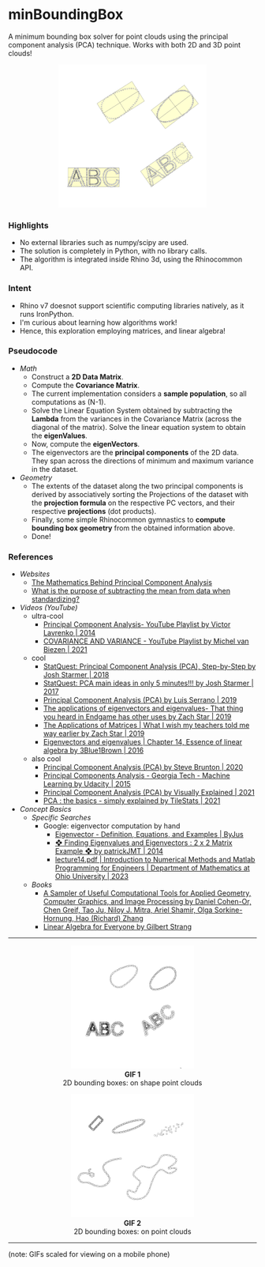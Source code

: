 # minBoundingBox
A minimum bounding box solver for point clouds using the principal component analysis (PCA) technique. Works with both 2D and 3D point clouds!

<p align="center" width="100%">
<kbd><kbd>
<img src="https://github.com/gasingh/minBoundingBox/blob/main/eigenValues%26EigenVectors_03c_2x2implementation_ptInput2g__img2_solved_fileShot-02_trim.JPG" width="300" />
</kbd></kbd>
</p>

### Highlights
  - No external libraries such as numpy/scipy are used.
  - The solution is completely in Python, with no library calls.
  - The algorithm is integrated inside Rhino 3d, using the Rhinocommon API. 

### Intent
  - Rhino v7 doesnot support scientific computing libraries natively, as it runs IronPython.
  - I'm curious about learning how algorithms work!
  - Hence, this exploration employing matrices, and linear algebra!

### Pseudocode
  - _Math_
    - Construct a **2D Data Matrix**.
    - Compute the **Covariance Matrix**.
    - The current implementation considers a **sample population**, so all computations as (N-1).
    - Solve the Linear Equation System obtained by subtracting the **Lambda** from the variances in the Covariance Matrix (across the diagonal of the matrix). Solve the linear equation system to obtain the **eigenValues**.
    - Now, compute the **eigenVectors**.
    - The eigenvectors are the **principal components** of the 2D data. They span across the directions of minimum and maximum variance in the dataset.
  - _Geometry_
    - The extents of the dataset along the two principal components is derived by associatively sorting the Projections of the dataset with the **projection formula** on the respective PC vectors, and their respective **projections** (dot products).
    - Finally, some simple Rhinocommon gymnastics to **compute bounding box geometry** from the obtained information above.
    - Done!

### References
  - _Websites_
    - [The Mathematics Behind Principal Component Analysis](https://towardsdatascience.com/the-mathematics-behind-principal-component-analysis-fff2d7f4b643)
    - [What is the purpose of subtracting the mean from data when standardizing?](https://math.stackexchange.com/questions/317114/what-is-the-purpose-of-subtracting-the-mean-from-data-when-standardizing)
  - _Videos (YouTube)_
    - ultra-cool
      - [Principal Component Analysis- YouTube Playlist by Victor Lavrenko | 2014 ](https://www.youtube.com/playlist?list=PLBv09BD7ez_5_yapAg86Od6JeeypkS4YM)
      - [COVARIANCE AND VARIANCE - YouTube Playlist by Michel van Biezen | 2021](https://www.youtube.com/playlist?list=PLX2gX-ftPVXWHdoWSeshfEbRarb_LiX-e)
    - cool
      - [StatQuest: Principal Component Analysis (PCA), Step-by-Step by Josh Starmer | 2018 ](https://www.youtube.com/watch?v=FgakZw6K1QQ&vl=en)
      - [StatQuest: PCA main ideas in only 5 minutes!!! by Josh Starmer | 2017 ](https://www.youtube.com/watch?v=HMOI_lkzW08)
      - [Principal Component Analysis (PCA) by Luis Serrano | 2019 ](https://www.youtube.com/watch?v=g-Hb26agBFg&t=193s)
      - [The applications of eigenvectors and eigenvalues- That thing you heard in Endgame has other uses by Zach Star | 2019 ](https://www.youtube.com/watch?v=i8FukKfMKCI&t=323s)
      - [The Applications of Matrices | What I wish my teachers told me way earlier by Zach Star | 2019 ](https://www.youtube.com/watch?v=rowWM-MijXU&t=647s)
      - [Eigenvectors and eigenvalues | Chapter 14, Essence of linear algebra by 3Blue1Brown | 2016 ](https://www.youtube.com/watch?v=PFDu9oVAE-g)
    - also cool
      - [Principal Component Analysis (PCA) by Steve Brunton | 2020 ](https://www.youtube.com/watch?v=fkf4IBRSeEc)
      - [Principal Components Analysis - Georgia Tech - Machine Learning by Udacity | 2015 ](https://www.youtube.com/watch?v=kw9R0nD69OU)
      - [Principal Component Analysis (PCA) by Visually Explained | 2021 ](https://www.youtube.com/watch?v=FD4DeN81ODY)
      - [PCA : the basics - simply explained by TileStats | 2021 ](https://www.youtube.com/watch?v=dz8imS1vwIM)
- _Concept Basics_
  - _Specific Searches_
    - Google: eigenvector computation by hand
      -  [Eigenvector - Definition, Equations, and Examples | ByJus](https://byjus.com/maths/eigenvector/#:~:text=Find%20the%20eigenvalues%20of%20the,is%20associated%20with%20the%20eigenvalue.)
      - [❖ Finding Eigenvalues and Eigenvectors : 2 x 2 Matrix Example ❖ by patrickJMT | 2014 ](https://www.youtube.com/watch?v=IdsV0RaC9jM)
      - [lecture14.pdf | Introduction to Numerical Methods and Matlab Programming for Engineers | Department of Mathematics at Ohio University | 2023 ](http://www.ohiouniversityfaculty.com/youngt/IntNumMeth/lecture14.pdf)  
  - _Books_
    - [A Sampler of Useful Computational Tools for Applied Geometry, Computer Graphics, and Image Processing by Daniel Cohen-Or, Chen Greif, Tao Ju, Niloy J. Mitra, Ariel Shamir, Olga Sorkine-Hornung, Hao (Richard) Zhang](https://www.taylorfrancis.com/books/mono/10.1201/b18472/sampler-useful-computational-tools-applied-geometry-computer-graphics-image-processing-tao-ju-niloy-mitra-daniel-cohen-chen-greif-olga-sorkine)
    - [Linear Algebra for Everyone by Gilbert Strang](https://math.mit.edu/~gs/everyone/)
___

<!--- <img src="https://github.com/gasingh/minBoundingBox/blob/main/240426_minimumBoundingBox_simpleCapture.gif" style="border: #000000 6px outset; width="500";display: block; margin-left: auto; margin-right: auto;" title="BoundingBox2d-01" /> --->

<p align="center" width="100%">
<kbd><kbd>
<img src="https://github.com/gasingh/minBoundingBox/blob/main/240426_minimumBoundingBox_simpleCapture2.gif" width="250" />
</kbd></kbd> </br>
<b>GIF 1</b> </br> 2D bounding boxes: on shape point clouds
</p>


<p align="center" width="100%">
<kbd><kbd>
<img src="https://github.com/gasingh/minBoundingBox/blob/main/240426_minimumBoundingBox_simpleCapture3.gif"  width="250" />
</kbd></kbd> </br>
<b>GIF 2</b> </br> 2D bounding boxes: on point clouds
</p>

___
(note: GIFs scaled for viewing on a mobile phone)
